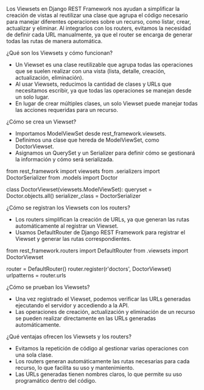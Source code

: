 Los Viewsets en Django REST Framework nos ayudan a simplificar la creación de vistas al reutilizar una clase que agrupa el código necesario para manejar diferentes operaciones sobre un recurso, como listar, crear, actualizar y eliminar. Al integrarlos con los routers, evitamos la necesidad de definir cada URL manualmente, ya que el router se encarga de generar todas las rutas de manera automática.


¿Qué son los Viewsets y cómo funcionan?
- Un Viewset es una clase reutilizable que agrupa todas las operaciones que se suelen realizar con una vista (lista, detalle, creación, actualización, eliminación).
- Al usar Viewsets, reducimos la cantidad de clases y URLs que necesitamos escribir, ya que todas las operaciones se manejan desde un solo lugar.
- En lugar de crear múltiples clases, un solo Viewset puede manejar todas las acciones requeridas para un recurso.


¿Cómo se crea un Viewset?
- Importamos ModelViewSet desde rest_framework.viewsets.
- Definimos una clase que hereda de ModelViewSet, como DoctorViewset.
- Asignamos un QuerySet y un Serializer para definir cómo se gestionará la información y cómo será serializada.

from rest_framework import viewsets
from .serializers import DoctorSerializer
from .models import Doctor

class DoctorViewset(viewsets.ModelViewSet):
    queryset = Doctor.objects.all()
    serializer_class = DoctorSerializer


¿Cómo se registran los Viewsets con los routers?
- Los routers simplifican la creación de URLs, ya que generan las rutas automáticamente al registrar un Viewset.
- Usamos DefaultRouter de Django REST Framework para registrar el Viewset y generar las rutas correspondientes.

from rest_framework.routers import DefaultRouter
from .viewsets import DoctorViewset

router = DefaultRouter()
router.register(r'doctors', DoctorViewset)
urlpatterns = router.urls


¿Cómo se prueban los Viewsets?
- Una vez registrado el Viewset, podemos verificar las URLs generadas ejecutando el servidor y accediendo a la API.
- Las operaciones de creación, actualización y eliminación de un recurso se pueden realizar directamente en las URLs generadas automáticamente.


¿Qué ventajas ofrecen los Viewsets y los routers?
- Evitamos la repetición de código al gestionar varias operaciones con una sola clase.
- Los routers generan automáticamente las rutas necesarias para cada recurso, lo que facilita su uso y mantenimiento.
- Las URLs generadas tienen nombres claros, lo que permite su uso programático dentro del código.